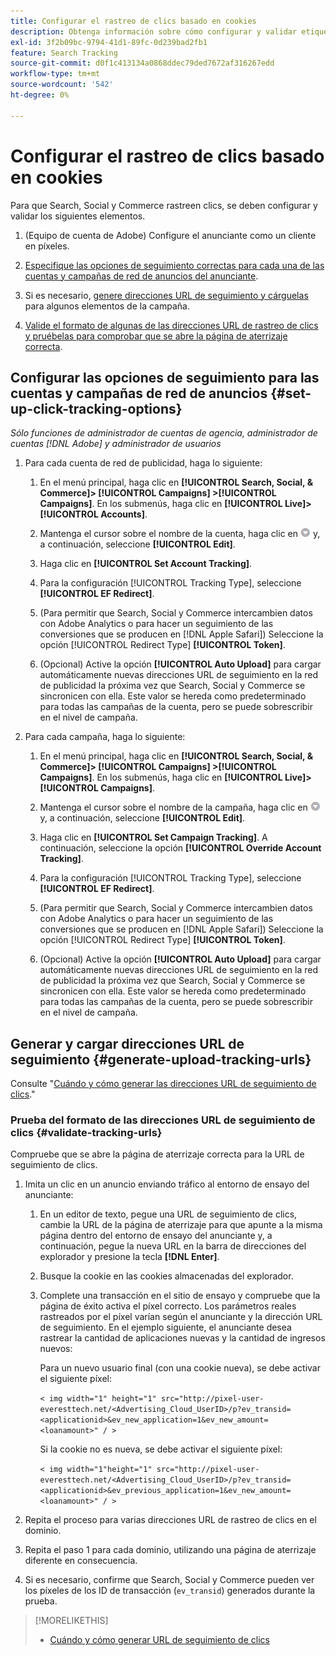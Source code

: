 ```yaml
---
title: Configurar el rastreo de clics basado en cookies
description: Obtenga información sobre cómo configurar y validar etiquetas de seguimiento de clics.
exl-id: 3f2b09bc-9794-41d1-89fc-0d239bad2fb1
feature: Search Tracking
source-git-commit: d0f1c413134a0868ddec79ded7672af316267edd
workflow-type: tm+mt
source-wordcount: '542'
ht-degree: 0%

---
```


# Configurar el rastreo de clics basado en cookies

Para que Search, Social y Commerce rastreen clics, se deben configurar y validar los siguientes elementos.

1. (Equipo de cuenta de Adobe) Configure el anunciante como un cliente en píxeles.

1. [Especifique las opciones de seguimiento correctas para cada una de las cuentas y campañas de red de anuncios del anunciante](#set-up-click-tracking-options).

1. Si es necesario, [genere direcciones URL de seguimiento y cárguelas](#generate-upload-tracking-urls) para algunos elementos de la campaña.

1. [Valide el formato de algunas de las direcciones URL de rastreo de clics y pruébelas para comprobar que se abre la página de aterrizaje correcta](#validate-tracking-urls).

## Configurar las opciones de seguimiento para las cuentas y campañas de red de anuncios {#set-up-click-tracking-options}

*Sólo funciones de administrador de cuentas de agencia, administrador de cuentas [!DNL Adobe] y administrador de usuarios*

1. Para cada cuenta de red de publicidad, haga lo siguiente:

   1. En el menú principal, haga clic en **[!UICONTROL Search, Social, & Commerce]> [!UICONTROL Campaigns] >[!UICONTROL Campaigns]**. En los submenús, haga clic en **[!UICONTROL Live]>[!UICONTROL Accounts]**.

   1. Mantenga el cursor sobre el nombre de la cuenta, haga clic en ![Icono de menú](/help/search-social-commerce/assets/arrow-dropdown-menu.png "Icono de menú") y, a continuación, seleccione **[!UICONTROL Edit]**.

   1. Haga clic en **[!UICONTROL Set Account Tracking]**.

   1. Para la configuración [!UICONTROL Tracking Type], seleccione **[!UICONTROL EF Redirect]**.

   1. (Para permitir que Search, Social y Commerce intercambien datos con Adobe Analytics o para hacer un seguimiento de las conversiones que se producen en [!DNL Apple Safari]) Seleccione la opción [!UICONTROL Redirect Type] **[!UICONTROL Token]**.

   1. (Opcional) Active la opción **[!UICONTROL Auto Upload]** para cargar automáticamente nuevas direcciones URL de seguimiento en la red de publicidad la próxima vez que Search, Social y Commerce se sincronicen con ella. Este valor se hereda como predeterminado para todas las campañas de la cuenta, pero se puede sobrescribir en el nivel de campaña.

1. Para cada campaña, haga lo siguiente:

   1. En el menú principal, haga clic en **[!UICONTROL Search, Social, & Commerce]> [!UICONTROL Campaigns] >[!UICONTROL Campaigns]**. En los submenús, haga clic en **[!UICONTROL Live]>[!UICONTROL Campaigns]**.

   1. Mantenga el cursor sobre el nombre de la campaña, haga clic en ![Icono de menú](/help/search-social-commerce/assets/arrow-dropdown-menu.png "Icono de menú") y, a continuación, seleccione **[!UICONTROL Edit]**.

   1. Haga clic en **[!UICONTROL Set Campaign Tracking]**. A continuación, seleccione la opción **[!UICONTROL Override Account Tracking]**.

   1. Para la configuración [!UICONTROL Tracking Type], seleccione **[!UICONTROL EF Redirect]**.

   1. (Para permitir que Search, Social y Commerce intercambien datos con Adobe Analytics o para hacer un seguimiento de las conversiones que se producen en [!DNL Apple Safari]) Seleccione la opción [!UICONTROL Redirect Type] **[!UICONTROL Token]**.

   1. (Opcional) Active la opción **[!UICONTROL Auto Upload]** para cargar automáticamente nuevas direcciones URL de seguimiento en la red de publicidad la próxima vez que Search, Social y Commerce se sincronicen con ella. Este valor se hereda como predeterminado para todas las campañas de la cuenta, pero se puede sobrescribir en el nivel de campaña.

## Generar y cargar direcciones URL de seguimiento {#generate-upload-tracking-urls}

Consulte &quot;[Cuándo y cómo generar las direcciones URL de seguimiento de clics](/help/search-social-commerce/tracking/click-tracking-ways-to-generate.md).&quot;

### Prueba del formato de las direcciones URL de seguimiento de clics {#validate-tracking-urls}

Compruebe que se abre la página de aterrizaje correcta para la URL de seguimiento de clics.

1. Imita un clic en un anuncio enviando tráfico al entorno de ensayo del anunciante:

   1. En un editor de texto, pegue una URL de seguimiento de clics, cambie la URL de la página de aterrizaje para que apunte a la misma página dentro del entorno de ensayo del anunciante y, a continuación, pegue la nueva URL en la barra de direcciones del explorador y presione la tecla **[!DNL Enter]**.

   1. Busque la cookie en las cookies almacenadas del explorador.

   1. Complete una transacción en el sitio de ensayo y compruebe que la página de éxito activa el píxel correcto. Los parámetros reales rastreados por el píxel varían según el anunciante y la dirección URL de seguimiento. En el ejemplo siguiente, el anunciante desea rastrear la cantidad de aplicaciones nuevas y la cantidad de ingresos nuevos:

      Para un nuevo usuario final (con una cookie nueva), se debe activar el siguiente píxel:

      `< img width="1" height="1" src="http://pixel-user-everesttech.net/<Advertising_Cloud_UserID>/p?ev_transid=<applicationid>&ev_new_application=1&ev_new_amount=<loanamount>" / >`

      Si la cookie no es nueva, se debe activar el siguiente píxel:

      `< img width="1"height="1" src="http://pixel-user-everesttech.net/<Advertising_Cloud_UserID>/p?ev_transid=<applicationid>&ev_previous_application=1&ev_new_amount=<loanamount>" / >`


1. Repita el proceso para varias direcciones URL de rastreo de clics en el dominio.

1. Repita el paso 1 para cada dominio, utilizando una página de aterrizaje diferente en consecuencia.

1. Si es necesario, confirme que Search, Social y Commerce pueden ver los píxeles de los ID de transacción (`ev_transid`) generados durante la prueba.

>[!MORELIKETHIS]
>
>* [Cuándo y cómo generar URL de seguimiento de clics](/help/search-social-commerce/tracking/click-tracking-ways-to-generate.md)
